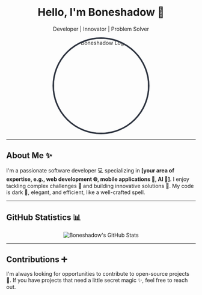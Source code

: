 <div align="center">
  <h1>Hello, I'm Boneshadow 👋</h1>
  <p>Developer | Innovator | Problem Solver</p>
</div>

<div align="center">
  <img src="https://i.pinimg.com/originals/b3/7f/1c/b37f1c3627e2259afdd71b9af6b33b3e.jpg" alt="Boneshadow Logo" width="250" height="250" style="border-radius: 50%; border: 4px solid #2E3440;">
</div>

---

## About Me ✨

I'm a passionate software developer 💻 specializing in **[your area of expertise, e.g., web development 🌐, mobile applications 📱, AI 🤖]**. I enjoy tackling complex challenges 🧩 and building innovative solutions 🚀. My code is dark 🖤, elegant, and efficient, like a well-crafted spell.

---

## GitHub Statistics 📊

<div align="center">
  <img src="https://github-readme-stats.vercel.app/api?username=Boneshadow&show_icons=true&theme=tokyonight&count_private=true&include_all_commits=true" alt="Boneshadow's GitHub Stats">
  <br>
</div>

---

## Contributions ➕

I'm always looking for opportunities to contribute to open-source projects 📂. If you have projects that need a little secret magic ✨, feel free to reach out.
